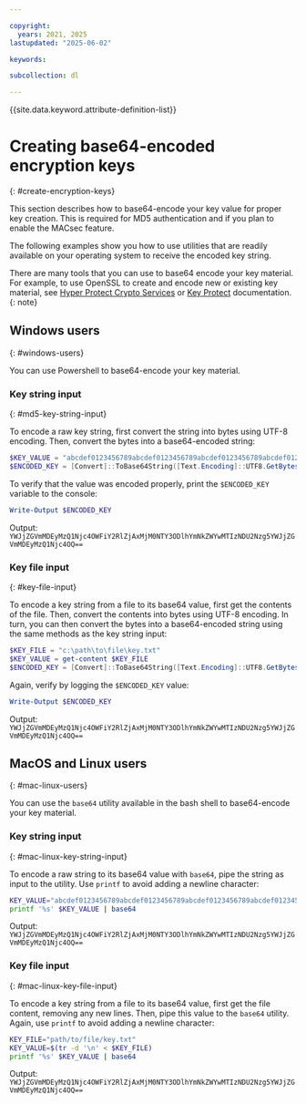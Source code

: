 ```yaml
---

copyright:
  years: 2021, 2025
lastupdated: "2025-06-02"

keywords:

subcollection: dl

---
```


{{site.data.keyword.attribute-definition-list}}

# Creating base64-encoded encryption keys
{: #create-encryption-keys}

This section describes how to base64-encode your key value for proper key creation. This is required for MD5 authentication and if you plan to enable the MACsec feature.

The following examples show you how to use utilities that are readily available on your operating system to receive the encoded key string.

   There are many tools that you can use to base64 encode your key material. For example, to use OpenSSL to create and encode new or existing key material, see [Hyper Protect Crypto Services](/docs/hs-crypto?topic=hs-crypto-import-standard-keys#encode-key-material-standard-key) or [Key Protect](/docs/key-protect?topic=key-protect-import-standard-keys#how-to-encode-standard-key-material) documentation.
   {: note}

## Windows users
{: #windows-users}

You can use Powershell to base64-encode your key material.

### Key string input
{: #md5-key-string-input}

To encode a raw key string, first convert the string into bytes using UTF-8 encoding. Then, convert the bytes into a base64-encoded string:

```powershell
$KEY_VALUE = "abcdef0123456789abcdef0123456789abcdef0123456789abcdef0123456789"
$ENCODED_KEY = [Convert]::ToBase64String([Text.Encoding]::UTF8.GetBytes($KEY_VALUE))
```

To verify that the value was encoded properly, print the `$ENCODED_KEY` variable to the console:

```powershell
Write-Output $ENCODED_KEY
```

Output: `YWJjZGVmMDEyMzQ1Njc4OWFiY2RlZjAxMjM0NTY3ODlhYmNkZWYwMTIzNDU2Nzg5YWJjZGVmMDEyMzQ1Njc4OQ==`

### Key file input
{: #key-file-input}

To encode a key string from a file to its base64 value, first get the contents of the file. Then, convert the contents into bytes using UTF-8 encoding. In turn, you can then convert the bytes into a base64-encoded string using the same methods as the key string input:

```powershell
$KEY_FILE = "c:\path\to\file\key.txt"
$KEY_VALUE = get-content $KEY_FILE
$ENCODED_KEY = [Convert]::ToBase64String([Text.Encoding]::UTF8.GetBytes($KEY_VALUE))
```

Again, verify by logging the `$ENCODED_KEY` value:

```powershell
Write-Output $ENCODED_KEY
```

Output: `YWJjZGVmMDEyMzQ1Njc4OWFiY2RlZjAxMjM0NTY3ODlhYmNkZWYwMTIzNDU2Nzg5YWJjZGVmMDEyMzQ1Njc4OQ==`

## MacOS and Linux users
{: #mac-linux-users}

You can use the `base64` utility available in the bash shell to base64-encode your key material.

### Key string input
{: #mac-linux-key-string-input}

To encode a raw string to its base64 value with `base64`, pipe the string as input to the utility. Use `printf` to avoid adding a newline character:

```bash
KEY_VALUE="abcdef0123456789abcdef0123456789abcdef0123456789abcdef0123456789"
printf '%s' $KEY_VALUE | base64
```

Output: `YWJjZGVmMDEyMzQ1Njc4OWFiY2RlZjAxMjM0NTY3ODlhYmNkZWYwMTIzNDU2Nzg5YWJjZGVmMDEyMzQ1Njc4OQ==`

### Key file input
{: #mac-linux-key-file-input}

To encode a key string from a file to its base64 value, first get the file content, removing any new lines. Then, pipe this value to the `base64` utility. Again, use `printf` to avoid adding a newline character:

```bash
KEY_FILE="path/to/file/key.txt"
KEY_VALUE=$(tr -d '\n' < $KEY_FILE)
printf '%s' $KEY_VALUE | base64
```

Output: `YWJjZGVmMDEyMzQ1Njc4OWFiY2RlZjAxMjM0NTY3ODlhYmNkZWYwMTIzNDU2Nzg5YWJjZGVmMDEyMzQ1Njc4OQ==`
